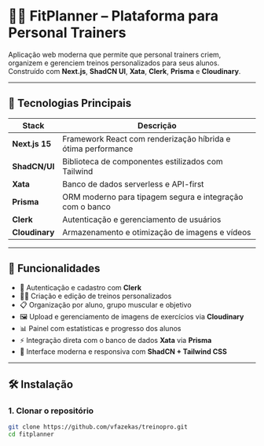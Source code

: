 # 🏋️‍♂️ FitPlanner – Plataforma para Personal Trainers

Aplicação web moderna que permite que personal trainers criem, organizem e gerenciem treinos personalizados para seus alunos.  
Construído com **Next.js**, **ShadCN UI**, **Xata**, **Clerk**, **Prisma** e **Cloudinary**.

---

## 🚀 Tecnologias Principais

| Stack | Descrição |
|--------|------------|
| **Next.js 15** | Framework React com renderização híbrida e ótima performance |
| **ShadCN/UI** | Biblioteca de componentes estilizados com Tailwind |
| **Xata** | Banco de dados serverless e API-first |
| **Prisma** | ORM moderno para tipagem segura e integração com o banco |
| **Clerk** | Autenticação e gerenciamento de usuários |
| **Cloudinary** | Armazenamento e otimização de imagens e vídeos |

---

## 🧩 Funcionalidades

- 👤 Autenticação e cadastro com **Clerk**
- 🏋️‍♀️ Criação e edição de treinos personalizados
- 📋 Organização por aluno, grupo muscular e objetivo
- 🖼️ Upload e gerenciamento de imagens de exercícios via **Cloudinary**
- 📊 Painel com estatísticas e progresso dos alunos
- ⚡ Integração direta com o banco de dados **Xata** via **Prisma**
- 💅 Interface moderna e responsiva com **ShadCN + Tailwind CSS**

---

## 🛠️ Instalação

### 1. Clonar o repositório
```bash
git clone https://github.com/vfazekas/treinopro.git
cd fitplanner